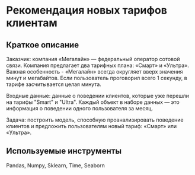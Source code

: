 # Рекомендация новых тарифов клиентам

## Краткое описание 

Заказчик: компания «Мегалайн» — федеральный оператор сотовой связи. Компания предлагает два тарифных плана: «Смарт» и «Ультра». 
Важная особенность - «Мегалайн» всегда округляет вверх значения минут и мегабайтов. Если пользователь проговорил всего 1 секунду, в тарифе засчитывается целая минута.

Входные данные: данные о поведении клиентов, которые уже перешли на тарифы "Smart" и "Ultra". Каждый объект в наборе данных — это информация о поведении одного пользователя за месяц.

Задача: построить модель, способную проанализировать поведение клиентов и предложить пользователям новый тариф: «Смарт» или «Ультра».


## Используемые инструменты

Pandas, Numpy, Sklearn, Time, Seaborn
